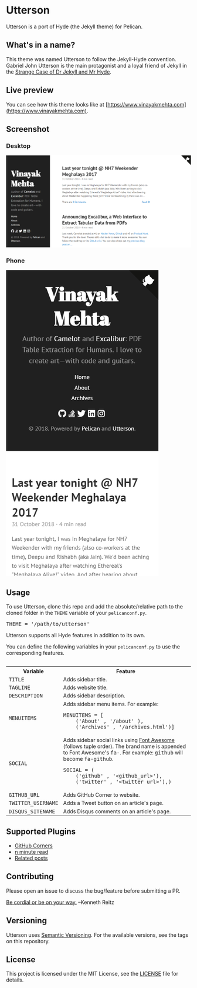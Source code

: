 # Utterson

Utterson is a port of Hyde (the Jekyll theme) for Pelican.

## What's in a name?

This theme was named Utterson to follow the Jekyll-Hyde convention. Gabriel John Utterson is the main protagonist and a loyal friend of Jekyll in the [Strange Case of Dr Jekyll and Mr Hyde](https://en.wikipedia.org/wiki/Strange_Case_of_Dr_Jekyll_and_Mr_Hyde).

## Live preview

You can see how this theme looks like at [https://www.vinayakmehta.com](https://www.vinayakmehta.com).

## Screenshot

### Desktop

![screenshot](/screenshot.png)

### Phone

![screenshot-mobile](/screenshot-mobile.png)

## Usage

To use Utterson, clone this repo and add the absolute/relative path to the cloned folder in the `THEME` variable of your `pelicanconf.py`.

<pre>
THEME = '/path/to/utterson'
</pre>

Utterson supports all Hyde features in addition to its own.

You can define the following variables in your `pelicanconf.py` to use the corresponding features.

<table><table>
  <tr>
    <th>Variable</th>
    <th>Feature</th>
  </tr>
  <tr>
    <td><kbd>TITLE</kbd></td>
    <td>Adds sidebar title.</td>
  </tr>
  <tr>
    <td><kbd>TAGLINE</kbd></td>
    <td>Adds website title.</td>
  </tr>
  <tr>
    <td><kbd>DESCRIPTION</kbd></td>
    <td>Adds sidebar description.</td>
  </tr>
  <tr>
    <td><kbd>MENUITEMS</kbd></td>
    <td>Adds sidebar menu items. For example:
        <pre>MENUITEMS = [
    ('About' , '/about' ),
    ('Archives' , '/archives.html')]</pre>
    </td>
  </tr>
  <tr>
    <td><kbd>SOCIAL</kbd></td>
    <td>Adds sidebar social links using <a href="https://fontawesome.com/" target="_blank">Font Awesome</a> (follows tuple order). The brand name is appended to Font Awesome's <kbd>fa-</kbd>. For example: <kbd>github</kbd> will become <kbd>fa-github</kbd>.
        <pre>SOCIAL = (
    ('github' , '&lt;github_url&gt;'),
    ('twitter' , '&lt;twitter_url&gt;'),)</pre>
    </td>
  </tr>
  <tr>
    <td><kbd>GITHUB_URL</kbd></td>
    <td>Adds GitHub Corner to website.</td>
  </tr>
  <tr>
    <td><kbd>TWITTER_USERNAME</kbd></td>
    <td>Adds a Tweet button on an article's page.</td>
  </tr>
  <tr>
    <td><kbd>DISQUS_SITENAME</kbd></td>
    <td>Adds Disqus comments on an article's page.</td>
  </tr>
</table>

## Supported Plugins

- [GitHub Corners](https://github.com/tholman/github-corners)
- [n minute read](https://github.com/getpelican/pelican-plugins/tree/master/post_stats)
- [Related posts](https://github.com/getpelican/pelican-plugins/tree/master/related_posts)

## Contributing

Please open an issue to discuss the bug/feature before submitting a PR.

[Be cordial or be on your way.](https://www.kennethreitz.org/essays/be-cordial-or-be-on-your-way) –Kenneth Reitz

## Versioning

Utterson uses [Semantic Versioning](https://semver.org/). For the available versions, see the tags on this repository.

## License

This project is licensed under the MIT License, see the [LICENSE](https://github.com/vinayak-mehta/utterson/blob/master/LICENSE) file for details.
